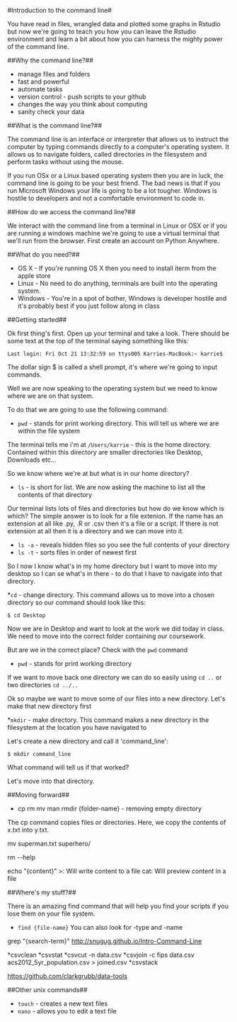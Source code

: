 #Introduction to the command line#

You have read in files, wrangled data and plotted some graphs in Rstudio but now we're going to teach you how you can leave the Rstudio environment and learn a bit about how you can harness the mighty power of the command line. 

##Why the command line?##
* manage files and folders
* fast and powerful
* automate tasks
* version control - push scripts to your github
* changes the way you think about computing
* sanity check your data

##What is the command line?##

The command line is an interface or interpreter that allows us to instruct the computer by typing commands directly to a computer's operating system. It allows us to navigate folders, called directories in the filesystem and perform tasks without using the mouse.

If you run OSx or a Linux based operating system then you are in luck, the command line is going to be your best friend. 
The bad news is that if you run Microsoft Windows your life is going to be a lot tougher. Windows is hostile to developers and not a comfortable environment to code in. 

##How do we access the command line?##

We interact with the command line from a terminal in Linux or OSX or if you are running a windows machine we're going to use a virtual terminal that we'll run from the browser. First create an account on Python Anywhere. 

##What do you need?##

* OS X - If you're running OS X then you need to install iterm from the apple store
* Linux - No need to do anything, terminals are built into the operating system.
* Windows - You're in a spot of bother, Windows is developer hostile and it's probably best if you just follow along in class

##Getting started##

Ok first thing's first. Open up your terminal and take a look. There should be some text at the top of the terminal saying something like this:

`Last login: Fri Oct 21 13:32:59 on ttys005
Karries-MacBook:~ karrie$`

The dollar sign $ is called a shell prompt, it's where we're going to input commands.

Well we are now speaking to the operating system but we need to know where we are on that system. 

To do that we are going to use the following command:
* `pwd` - stands for print working directory. This will tell us where we are within the file system

The terminal tells me i'm at `/Users/karrie` - this is the home directory. Contained within this directory are smaller directories like Desktop, Downloads etc...

So we know where we're at but what is in our home directory?
* `ls` - is short for list. We are now asking the machine to list all the contents of that directory

Our terminal lists lots of files and directories but how do we know which is which? The simple answer is to look for a file extenion. If the name has an extension at all like .py, .R or .csv then it's a file or a script. If there is not extension at all then it is a directory and we can move into it.

* `ls -a` - reveals hidden files so you see the full contents of your directory
* `ls -t` - sorts files in order of newest first

So I now I know what's in my home directory but I want to move into my desktop so I can se what's in there - to do that I have to navigate into that directory. 

*`cd` - change directory. This command allows us to move into a chosen directory so our command should look like this:

`$ cd Desktop`

Now we are in Desktop and want to look at the work we did today in class. We need to move into the correct folder containing our coursework. 

But are we in the correct place? Check with the `pwd` command

* `pwd` - stands for print working directory

If we want to move back one directory we can do so easily using `cd ..` or two directories `cd ../..`

Ok so maybe we want to move some of our files into a new directory. Let's make that new directory first

*`mkdir` - make directory. This command makes a new directory in the filesystem at the location you have navigated to

Let's create a new directory and call it 'command_line':

`$ mkdir command_line`

What command will tell us if that worked?

Let's move into that directory.

##Moving forward##


* cp
rm
mv 
man
rmdir {folder-name} - removing empty directory


The cp command copies files or directories. Here, we copy the contents of x.txt into y.txt.

mv superman.txt superhero/

rm --help

echo "{content}" >: Will write content to a file
cat: Will preview content in a file

##Where's my stuff?##

There is an amazing find command that will help you find your scripts if you lose them on your file system. 
* `find {file-name}`
You can also look for -type and -name

grep "{search-term}"
http://snugug.github.io/Intro-Command-Line

*csvclean
*csvstat
*csvcut -n data.csv
*csvjoin -c fips data.csv acs2012_5yr_population.csv > joined.csv
*csvstack

https://github.com/clarkgrubb/data-tools

##Other unix commands##
* `touch` - creates a new text files
* `nano` - allows you to edit a text file






##
